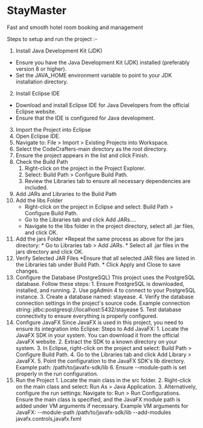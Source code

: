 # StayMaster
Fast and smooth hotel room booking and management

Steps to setup and run the project :-

1. Install Java Development Kit (JDK)

* Ensure you have the Java Development Kit (JDK) installed (preferably version 8 or higher).
* Set the JAVA_HOME environment variable to point to your JDK installation directory.

2. Install Eclipse IDE

* Download and install Eclipse IDE for Java Developers from the official Eclipse website.
* Ensure that the IDE is configured for Java development.

3. Import the Project into Eclipse
1. Open Eclipse IDE.
2. Navigate to:
File > Import > Existing Projects into Workspace.
3. Select the CodeCrafters-main directory as the root directory.
4. Ensure the project appears in the list and click Finish.
4. Check the Build Path
   1. Right-click on the project in the Project Explorer.
   2. Select:
Build Path > Configure Build Path.
   3. Review the Libraries tab to ensure all necessary dependencies are included.
5. Add JARs and Libraries to the Build Path
1. Add the libs Folder
      * Right-click on the project in Eclipse and select:
Build Path > Configure Build Path.
      * Go to the Libraries tab and click Add JARs....
      * Navigate to the libs folder in the project directory, select all .jar files, and click OK.
2. Add the jars Folder
         *Repeat the same process as above for the jars directory:
         * Go to Libraries tab > Add JARs.
         * Select all .jar files in the jars directory and click OK.
3. Verify Selected JAR Files
         *Ensure that all selected JAR files are listed in the Libraries tab under Build Path.
         * Click Apply and Close to save changes.
6. Configure the Database (PostgreSQL)
This project uses the PostgreSQL database. Follow these steps:
         1. Ensure PostgreSQL is downloaded, installed, and running.
         2. Use pgAdmin 4 to connect to your PostgreSQL instance.
         3. Create a database named: stayease.
         4. Verify the database connection settings in the project's source code. Example connection string:
jdbc:postgresql://localhost:5432/stayease
         5. Test database connectivity to ensure everything is properly configured.
7. Configure JavaFX
Since JavaFX is used in this project, you need to ensure its integration into Eclipse:
Steps to Add JavaFX:
            1. Locate the JavaFX SDK in your system. You can download it from the official JavaFX website.
            2. Extract the SDK to a known directory on your system.
            3. In Eclipse, right-click on the project and select:
Build Path > Configure Build Path.
            4. Go to the Libraries tab and click Add Library > JavaFX.
            5. Point the configuration to the JavaFX SDK's lib directory. Example path:
/path/to/javafx-sdk/lib
            6. Ensure --module-path is set properly in the run configuration.
8. Run the Project
               1. Locate the main class in the src folder.
               2. Right-click on the main class and select:
Run As > Java Application.
               3. Alternatively, configure the run settings:
Navigate to: Run > Run Configurations.
Ensure the main class is specified, and the JavaFX module path is added under VM arguments if necessary.
Example VM arguments for JavaFX:
--module-path /path/to/javafx-sdk/lib --add-modules javafx.controls,javafx.fxml
